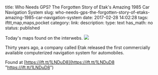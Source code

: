 title: Who Needs GPS? The Forgotten Story of Etak's Amazing 1985 Car Navigation System
slug: who-needs-gps-the-forgotten-story-of-etaks-amazing-1985-car-navigation-system
date: 2017-02-28 14:02:28
tags: ifttt,map,maps,pocket
category: 
link: 
description: 
type: text
has_math: no
status: published

Today's maps found on the interwebs. ![](https://ift.tt/2mDDtsF)  
  

Thirty years ago, a company called Etak released the first commercially available computerized navigation system for automobiles.  
  

Found at [https://ift.tt/1LNDuD8](https://ift.tt/1LNDuD8 "https://ift.tt/1LNDuD8")



